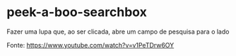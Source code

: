# peek-a-boo-searchbox
Fazer uma lupa que, ao ser clicada, abre um campo de pesquisa para o lado

Fonte: https://www.youtube.com/watch?v=v1PeTDrw6OY
